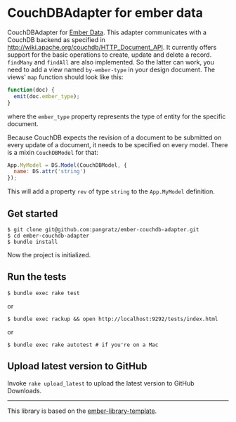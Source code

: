 CouchDBAdapter for ember data
=============================

CouchDBAdapter for [Ember Data](https://github.com/emberjs/data). This adapter communicates with a CouchDB backend as specified in http://wiki.apache.org/couchdb/HTTP_Document_API. It currently offers support for the basic operations to create, update and delete a record. `findMany` and `findAll` are also implemented. So the latter can work, you need to add a view named `by-ember-type` in your design document. The views' `map` function should look like this:

``` javascript
function(doc) {
  emit(doc.ember_type);
}
```

where the `ember_type` property represents the type of entity for the specific document.

Because CouchDB expects the revision of a document to be submitted on every update of a document, it needs to be specified on every model. There is a mixin `CouchDBModel` for that:

``` javascript
App.MyModel = DS.Model(CouchDBModel, {
  name: DS.attr('string')
});
```

This will add a property `rev` of type `string` to the `App.MyModel` definition.


Get started
-----------

    $ git clone git@github.com:pangratz/ember-couchdb-adapter.git
    $ cd ember-couchdb-adapter
    $ bundle install

Now the project is initialized.

Run the tests
-------------

    $ bundle exec rake test

or

    $ bundle exec rackup && open http://localhost:9292/tests/index.html

or

    $ bundle exec rake autotest # if you're on a Mac

Upload latest version to GitHub
-------------------------------

Invoke `rake upload_latest` to upload the latest version to GitHub Downloads.

-----------------------------------------------

This library is based on the [ember-library-template](https://github.com/pangratz/ember-library-template).